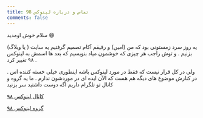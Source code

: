 ```yaml
---
title: تماس و درباره لینوکس 98
comments: false
---
```


سلام خوش اومدید :smile:

یه روز سرد زمستونی بود که من (امین) و رفیقم آکام تصمیم گرفتیم یه سایت ( یا وبلاگ) بزنیم . و توش راجب هر چیزی که خوشمون میاد بنویسیم که بعد ها اسمش به لینوکس ۹۸ تغییر کرد . 

ولی در کل قرار نیست که فقط در مورد لینوکس باشه اینطوری خیلی خسته کننده اس . در کنارش موضوع های دیگه هم هست که الآن ایده ای در موردشون ندارم . ما یه گروه و کانال تو تلگرام داریم اگه دوست داشتید سر بزنید


[کانال لینوکس ۹۸](https://t.me/linux98dotir)

[گروه لینوکس ۹۸](https://t.me/linux98ir)
